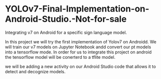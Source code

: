 # YOLOv7-Final-Implementation-on-Android-Studio.-Not-for-sale
Integrating v7 on Android for a specific sign language model.


In this project we will try the first implementation of Yolov7 on Androidd. We will train our v7 models on Jupyter Notebook andd convert our pt models into a tensorflow mode.
In order for us to integrate this project on android the tensorflow model will be conerterd to a tflite model.

we will be adding a new activity on our Android Studio code that allows it to detect and decognize models.


